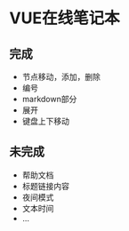 # VUE在线笔记本

## 完成

+ 节点移动，添加，删除
+ 编号
+ markdown部分
+ 展开
+ 键盘上下移动

## 未完成

+ 帮助文档
+ 标题链接内容
+ 夜间模式
+ 文本时间
+ ...
